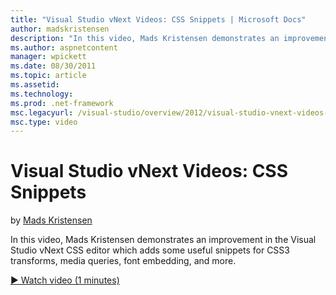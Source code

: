 ```yaml
---
title: "Visual Studio vNext Videos: CSS Snippets | Microsoft Docs"
author: madskristensen
description: "In this video, Mads Kristensen demonstrates an improvement in the Visual Studio vNext CSS editor which adds some useful snippets for CSS3 transforms, media q..."
ms.author: aspnetcontent
manager: wpickett
ms.date: 08/30/2011
ms.topic: article
ms.assetid: 
ms.technology: 
ms.prod: .net-framework
msc.legacyurl: /visual-studio/overview/2012/visual-studio-vnext-videos-css-editor-snippets
msc.type: video
---
```

Visual Studio vNext Videos: CSS Snippets
====================
by [Mads Kristensen](https://github.com/madskristensen)

In this video, Mads Kristensen demonstrates an improvement in the Visual Studio vNext CSS editor which adds some useful snippets for CSS3 transforms, media queries, font embedding, and more.

[&#9654; Watch video (1 minutes)](https://channel9.msdn.com/Blogs/ASP-NET-Site-Videos/visual-studio-vnext-videos-css-editor-snippets)